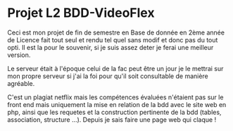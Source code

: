 # Projet L2 BDD-VideoFlex

Ceci est mon projet de fin de semestre en Base de donnée en 2ème année de Licence fait tout seul et rendu tel quel sans modif et donc pas du tout opti. Il est la pour le souvenir, si je suis assez deter je ferai une meilleur version.

Le serveur était à l'époque celui de la fac peut être un jour je le mettrai sur mon propre serveur si j'ai la foi pour qu'il soit consultable de manière agréable.

C'est un plagiat netflix mais les compétences évaluées n'étaient pas sur le front end mais uniquement la mise en relation de la bdd avec le site web en php, ainsi que les requetes et la construction pertinente de la bdd (tables, association, structure ...).
Depuis je sais faire une page web qui claque !

